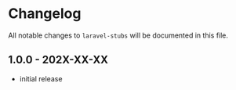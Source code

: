 # Changelog

All notable changes to `laravel-stubs` will be documented in this file.

## 1.0.0 - 202X-XX-XX

- initial release
